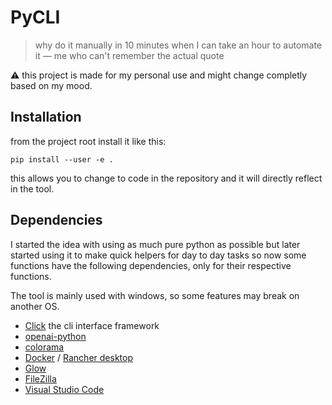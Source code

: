 # PyCLI

> why do it manually in 10 minutes when I can take an hour to automate it 
> — me who can't remember the actual quote

⚠️ this project is made for my personal use and might change completly based on my mood.

## Installation

from the project root install it like this:

```
pip install --user -e .
```

this allows you to change to code in the repository and it will directly reflect in the tool.

## Dependencies

I started the idea with using as much pure python as possible but later started using it to make quick helpers for day to day tasks so now some functions have the following dependencies, only for their respective functions.

The tool is mainly used with windows, so some features may break on another OS.

- [Click](https://click.palletsprojects.com) the cli interface framework
- [openai-python](https://github.com/openai/openai-python)
- [colorama](https://github.com/tartley/colorama)
- [Docker](https://www.docker.com/products/docker-desktop/) / [Rancher desktop](https://rancherdesktop.io/)
- [Glow](https://github.com/charmbracelet/glow)
- [FileZilla](https://filezilla-project.org/)
- [Visual Studio Code](https://code.visualstudio.com/)
